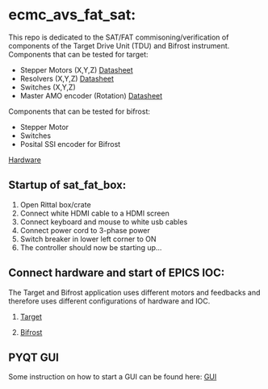 # ecmc_avs_fat_sat:
This repo is dedicated to the SAT/FAT commisoning/verification of components of the Target Drive Unit (TDU) and Bifrost instrument.
Components that can be tested for target:

* Stepper Motors (X,Y,Z) [Datasheet](doc/stepper/phytron_datasheet.pdf)
* Resolvers (X,Y,Z) [Datasheet](doc/stepper/phytron_datasheet.pdf)
* Switches (X,Y,Z) 
* Master AMO encoder (Rotation) [Datasheet](doc/amo_encoder/amosinEncoder.pdf)

Components that can be tested for bifrost:
* Stepper Motor
* Switches
* Posital SSI encoder for Bifrost
 
 
[Hardware](doc/crate/overview.jpg)

## Startup of sat_fat_box:
1. Open Rittal box/crate
2. Connect white HDMI cable to a HDMI screen
3. Connect keyboard and mouse to white usb cables
4. Connect power cord to 3-phase power
5. Switch breaker in lower left corner to ON
6. The controller should now be starting up...

## Connect hardware and start of EPICS IOC:
The Target and Bifrost application uses different motors and feedbacks and therefore uses different configurations of hardware and IOC.

1. [Target](README_Target.md)
 
2. [Bifrost](README_Bifrost.md)


## PYQT GUI
Some instruction on how to start a GUI can be found here:
 [GUI](https://github.com/anderssandstrom/ecmccomgui/blob/master/README_gui.md)
